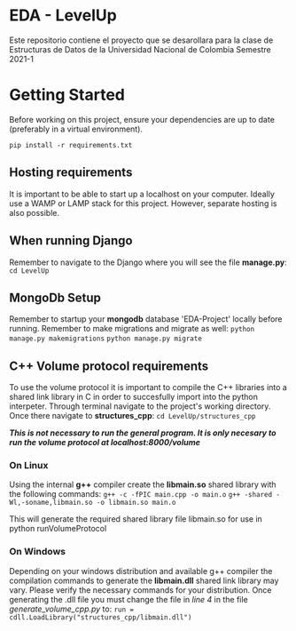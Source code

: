 # EDA - LevelUp

Este repositorio contiene el proyecto que se desarollara para la clase de Estructuras de Datos de la Universidad Nacional de Colombia Semestre 2021-1

# Getting Started

Before working on this project, ensure your dependencies are up to date (preferably in a virtual environment).

`pip install -r requirements.txt`

## Hosting requirements
It is important to be able to start up a localhost on your computer.
Ideally use a WAMP or LAMP stack for this project.
However, separate hosting is also possible.

## When running Django
Remember to navigate to the Django where you will see the file **manage.py**:
`cd LevelUp`

## MongoDb Setup
Remember to startup your **mongodb** database 'EDA-Project' locally before running.
Remember to make migrations and migrate as well:
`python manage.py makemigrations`
`python manage.py migrate`

## C++ Volume protocol requirements
To use the volume protocol it is important to compile the C++ libraries into a shared link library in C in order to succesfully import into the python interpeter.
Through terminal navigate to the project's working directory.
Once there navigate to **structures_cpp**:
`cd LevelUp/structures_cpp`

**_This is not necessary to run the general program. It is only necesary to run the volume protocol at localhost:8000/volume_**

### On Linux
Using the internal **g++** compiler create the **libmain.so** shared library with the following commands:
`g++ -c -fPIC main.cpp -o main.o`
`g++ -shared -Wl,-soname,libmain.so -o libmain.so main.o`

This will generate the required shared library file libmain.so for use in python runVolumeProtocol

### On Windows
Depending on your windows distribution and available g++ compiler the compilation commands to generate the **libmain.dll** shared link library may vary.
Please verify the necessary commands for your distribution.
Once generating the .dll file you must change the file in _line 4_ in the file *generate\_volume\_cpp.py* to:
`run = cdll.LoadLibrary("structures_cpp/libmain.dll")`
